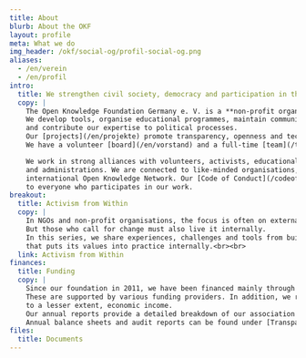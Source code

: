 ```yaml
---
title: About
blurb: About the OKF
layout: profile
meta: What we do
img_header: /okf/social-og/profil-social-og.png
aliases:
  - /en/verein
  - /en/profil
intro:
  title: We strengthen civil society, democracy and participation in the digital age.
  copy: |
    The Open Knowledge Foundation Germany e. V. is a **non-profit organisation** based in Berlin.
    We develop tools, organise educational programmes, maintain communities, initiate campaigns
    and contribute our expertise to political processes.
    Our [projects](/en/projekte) promote transparency, openness and technological sovereignty.
    We have a volunteer [board](/en/vorstand) and a full-time [team](/team).

    We work in strong alliances with volunteers, activists, educational initiatives
    and administrations. We are connected to like-minded organisations, including the
    international Open Knowledge Network. Our [Code of Conduct](/codeofconduct) applies
    to everyone who participates in our work.
breakout:
  title: Activism from Within
  copy: |
    In NGOs and non-profit organisations, the focus is often on external impact.
    But those who call for change must also live it internally.
    In this series, we share experiences, challenges and tools from building an organisation
    that puts its values into practice internally.<br><br>
  link: Activism from Within
finances:
  title: Funding
  copy: |
    Since our foundation in 2011, we have been financed mainly through projects.
    These are supported by various funding providers. In addition, we receive donations and,
    to a lesser extent, economic income.
    Our annual reports provide a detailed breakdown of our association's finances for each year.
    Annual balance sheets and audit reports can be found under [Transparency](/en/transparenz#finances).
files:
  title: Documents
---
```

